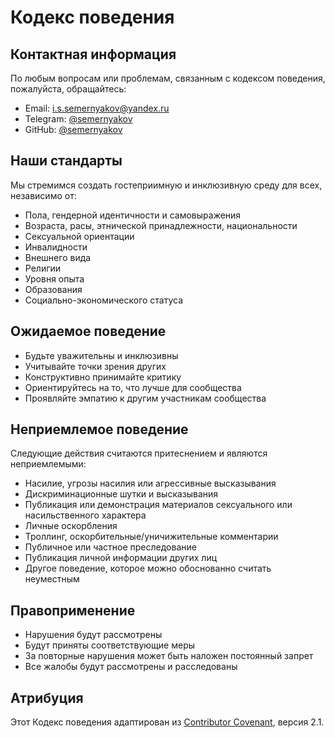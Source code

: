 # Кодекс поведения

## Контактная информация

По любым вопросам или проблемам, связанным с кодексом поведения, пожалуйста, обращайтесь:

- Email: [i.s.semernyakov@yandex.ru](mailto:i.s.semernyakov@yandex.ru)
- Telegram: [@semernyakov](https://t.me/semernyakov)
- GitHub: [@semernyakov](https://github.com/semernyakov)

## Наши стандарты

Мы стремимся создать гостеприимную и инклюзивную среду для всех, независимо от:

- Пола, гендерной идентичности и самовыражения
- Возраста, расы, этнической принадлежности, национальности
- Сексуальной ориентации
- Инвалидности
- Внешнего вида
- Религии
- Уровня опыта
- Образования
- Социально-экономического статуса

## Ожидаемое поведение

- Будьте уважительны и инклюзивны
- Учитывайте точки зрения других
- Конструктивно принимайте критику
- Ориентируйтесь на то, что лучше для сообщества
- Проявляйте эмпатию к другим участникам сообщества

## Неприемлемое поведение

Следующие действия считаются притеснением и являются неприемлемыми:

- Насилие, угрозы насилия или агрессивные высказывания
- Дискриминационные шутки и высказывания
- Публикация или демонстрация материалов сексуального или насильственного характера
- Личные оскорбления
- Троллинг, оскорбительные/уничижительные комментарии
- Публичное или частное преследование
- Публикация личной информации других лиц
- Другое поведение, которое можно обоснованно считать неуместным

## Правоприменение

- Нарушения будут рассмотрены
- Будут приняты соответствующие меры
- За повторные нарушения может быть наложен постоянный запрет
- Все жалобы будут рассмотрены и расследованы

## Атрибуция

Этот Кодекс поведения адаптирован из [Contributor Covenant](https://www.contributor-covenant.org/), версия 2.1.
